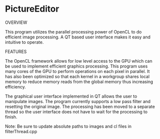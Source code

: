 PictureEditor
=============
OVERVIEW

This program utilizes the parallel processing power of OpenCL to do efficient image processing.  A QT based user interface makes it easy and intuitive to operate.

FEATURES

The OpenCL framework allows for low level access to the GPU which can be used to implement efficient graphics processing.  This program uses many cores of the GPU to perform operations on each pixel in parallel.  It has also been optimized so that each kernel in a workgroup shares local memory to reduce memory reads from the global memory thus increasing efficiency.

The graphical user interface implemented in QT allows the user to manipulate images.  The program currently supports a low pass filter and resetting the original image.  The processing has been moved to a separate thread so the user interface does not have to wait for the processing to finish.

Note: Be sure to update absolute paths to images and cl files in filterThread.cpp
